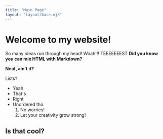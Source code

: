 ```yaml
---
title: "Main Page"
layout: "layout/base.njk"
---
```


# Welcome to my website!

So many ideas run through my head! Woah!!!
TEEEEEEEST
<strong>Did you know you can mix HTML with Markdown?</strong>

**Neat, ain't it?**

Lists?
- Yeah
- That's
- Right
- Unordered tho.
  1. No worries!
  2. Let your creativity grow strong!

## Is that cool?